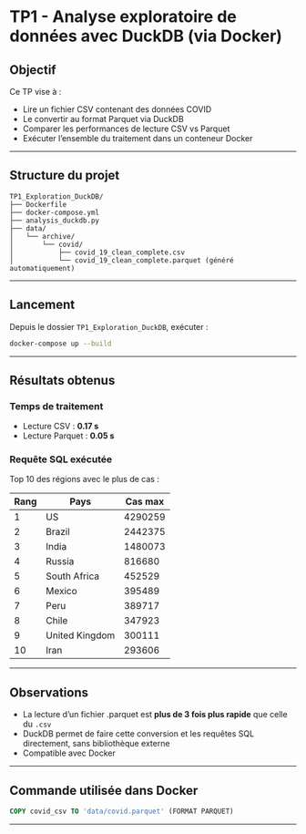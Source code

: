 # TP1 - Analyse exploratoire de données avec DuckDB (via Docker)

## Objectif

Ce TP vise à :

- Lire un fichier CSV contenant des données COVID
- Le convertir au format Parquet via DuckDB
- Comparer les performances de lecture CSV vs Parquet
- Exécuter l’ensemble du traitement dans un conteneur Docker

---

## Structure du projet

```
TP1_Exploration_DuckDB/
├── Dockerfile
├── docker-compose.yml
├── analysis_duckdb.py
├── data/
│   └── archive/
│       └── covid/
│           ├── covid_19_clean_complete.csv
│           └── covid_19_clean_complete.parquet (généré automatiquement)
```

---

## Lancement

Depuis le dossier `TP1_Exploration_DuckDB`, exécuter :

```bash
docker-compose up --build
```

---

## Résultats obtenus

### Temps de traitement

- Lecture CSV : **0.17 s**
- Lecture Parquet : **0.05 s**

### Requête SQL exécutée

Top 10 des régions avec le plus de cas :

| Rang | Pays           | Cas max |
| ---- | -------------- | ------- |
| 1    | US             | 4290259 |
| 2    | Brazil         | 2442375 |
| 3    | India          | 1480073 |
| 4    | Russia         | 816680  |
| 5    | South Africa   | 452529  |
| 6    | Mexico         | 395489  |
| 7    | Peru           | 389717  |
| 8    | Chile          | 347923  |
| 9    | United Kingdom | 300111  |
| 10   | Iran           | 293606  |

---

## Observations

- La lecture d’un fichier .parquet est **plus de 3 fois plus rapide** que celle du `.csv`
- DuckDB permet de faire cette conversion et les requêtes SQL directement, sans bibliothèque externe
- Compatible avec Docker

---

## Commande utilisée dans Docker

```sql
COPY covid_csv TO 'data/covid.parquet' (FORMAT PARQUET)
```
---